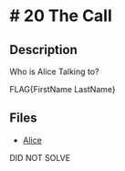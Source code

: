 # # 20 The Call

## Description

Who is Alice Talking to?

FLAG{FirstName LastName}

## Files

* [Alice](<files/alice.wav>) 





DID NOT SOLVE
